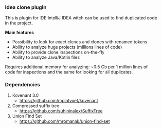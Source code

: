 ### Idea clone plugin ###

This is plugin for IDE IntelliJ IDEA witch can be used to find duplicated code in the project.

**Main features**

* Possibility to look for exact clones and clones with renamed tokens 
* Ability to analyze huge projects (millions lines of code)
* Ability to provide clone inspections on-the-fly
* Ability to analyze Java/Kotlin files

Requires additional memory for analyzing: ~0.5 Gb per 1 million lines of code for inspections and the same for looking for all duplicates.

### Dependencies ###

1. Kovenant 3.0 
    * https://github.com/mplatvoet/kovenant
2. Compressed suffix tree
    * https://github.com/suhininalex/SuffixTree
3. Union Find Set
    * https://github.com/mromanak/union-find-set